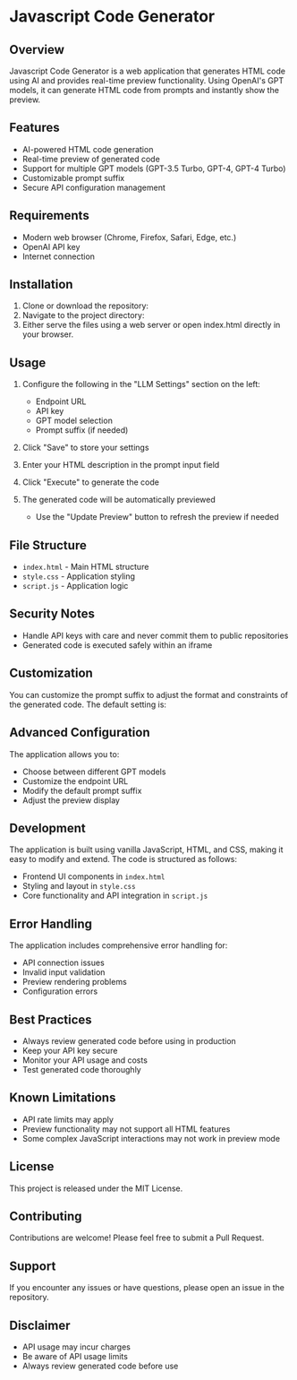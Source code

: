 # Javascript Code Generator

## Overview
Javascript Code Generator is a web application that generates HTML code using AI and provides real-time preview functionality. Using OpenAI's GPT models, it can generate HTML code from prompts and instantly show the preview.

## Features
- AI-powered HTML code generation
- Real-time preview of generated code
- Support for multiple GPT models (GPT-3.5 Turbo, GPT-4, GPT-4 Turbo)
- Customizable prompt suffix
- Secure API configuration management

## Requirements
- Modern web browser (Chrome, Firefox, Safari, Edge, etc.)
- OpenAI API key
- Internet connection

## Installation
1. Clone or download the repository:
2. Navigate to the project directory:
3. Either serve the files using a web server or open index.html directly in your browser.

## Usage
1. Configure the following in the "LLM Settings" section on the left:
   - Endpoint URL
   - API key
   - GPT model selection
   - Prompt suffix (if needed)

2. Click "Save" to store your settings

3. Enter your HTML description in the prompt input field

4. Click "Execute" to generate the code

5. The generated code will be automatically previewed
   - Use the "Update Preview" button to refresh the preview if needed

## File Structure
- `index.html` - Main HTML structure
- `style.css` - Application styling
- `script.js` - Application logic

## Security Notes
- Handle API keys with care and never commit them to public repositories
- Generated code is executed safely within an iframe

## Customization
You can customize the prompt suffix to adjust the format and constraints of the generated code. The default setting is:

## Advanced Configuration
The application allows you to:
- Choose between different GPT models
- Customize the endpoint URL
- Modify the default prompt suffix
- Adjust the preview display

## Development
The application is built using vanilla JavaScript, HTML, and CSS, making it easy to modify and extend. The code is structured as follows:

- Frontend UI components in `index.html`
- Styling and layout in `style.css`
- Core functionality and API integration in `script.js`

## Error Handling
The application includes comprehensive error handling for:
- API connection issues
- Invalid input validation
- Preview rendering problems
- Configuration errors

## Best Practices
- Always review generated code before using in production
- Keep your API key secure
- Monitor your API usage and costs
- Test generated code thoroughly

## Known Limitations
- API rate limits may apply
- Preview functionality may not support all HTML features
- Some complex JavaScript interactions may not work in preview mode

## License
This project is released under the MIT License.

## Contributing
Contributions are welcome! Please feel free to submit a Pull Request.

## Support
If you encounter any issues or have questions, please open an issue in the repository.

## Disclaimer
- API usage may incur charges
- Be aware of API usage limits
- Always review generated code before use